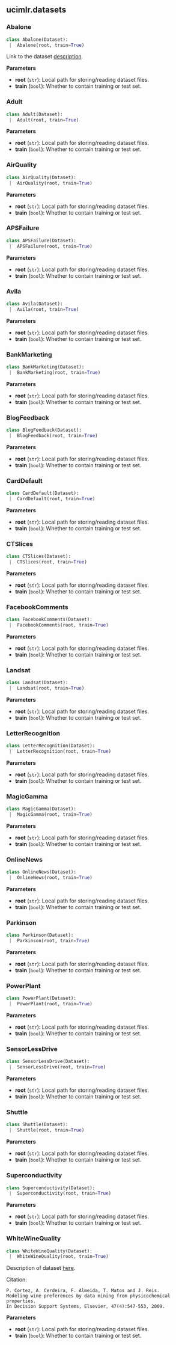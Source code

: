 <a name=".ucimlr.datasets"></a>
## ucimlr.datasets

<a name=".ucimlr.datasets.Abalone"></a>
### Abalone

```python
class Abalone(Dataset):
 |  Abalone(root, train=True)
```

Link to the dataset [description](https://archive.ics.uci.edu/ml/datasets/Abalone).

__Parameters__

- __root__ (`str`): Local path for storing/reading dataset files.
- __train__ (`bool`): Whether to contain training or test set.

<a name=".ucimlr.datasets.Adult"></a>
### Adult

```python
class Adult(Dataset):
 |  Adult(root, train=True)
```

__Parameters__

- __root__ (`str`): Local path for storing/reading dataset files.
- __train__ (`bool`): Whether to contain training or test set.

<a name=".ucimlr.datasets.AirQuality"></a>
### AirQuality

```python
class AirQuality(Dataset):
 |  AirQuality(root, train=True)
```

__Parameters__

- __root__ (`str`): Local path for storing/reading dataset files.
- __train__ (`bool`): Whether to contain training or test set.

<a name=".ucimlr.datasets.APSFailure"></a>
### APSFailure

```python
class APSFailure(Dataset):
 |  APSFailure(root, train=True)
```

__Parameters__

- __root__ (`str`): Local path for storing/reading dataset files.
- __train__ (`bool`): Whether to contain training or test set.

<a name=".ucimlr.datasets.Avila"></a>
### Avila

```python
class Avila(Dataset):
 |  Avila(root, train=True)
```

__Parameters__

- __root__ (`str`): Local path for storing/reading dataset files.
- __train__ (`bool`): Whether to contain training or test set.

<a name=".ucimlr.datasets.BankMarketing"></a>
### BankMarketing

```python
class BankMarketing(Dataset):
 |  BankMarketing(root, train=True)
```

__Parameters__

- __root__ (`str`): Local path for storing/reading dataset files.
- __train__ (`bool`): Whether to contain training or test set.

<a name=".ucimlr.datasets.BlogFeedback"></a>
### BlogFeedback

```python
class BlogFeedback(Dataset):
 |  BlogFeedback(root, train=True)
```

__Parameters__

- __root__ (`str`): Local path for storing/reading dataset files.
- __train__ (`bool`): Whether to contain training or test set.

<a name=".ucimlr.datasets.CardDefault"></a>
### CardDefault

```python
class CardDefault(Dataset):
 |  CardDefault(root, train=True)
```

__Parameters__

- __root__ (`str`): Local path for storing/reading dataset files.
- __train__ (`bool`): Whether to contain training or test set.

<a name=".ucimlr.datasets.CTSlices"></a>
### CTSlices

```python
class CTSlices(Dataset):
 |  CTSlices(root, train=True)
```

__Parameters__

- __root__ (`str`): Local path for storing/reading dataset files.
- __train__ (`bool`): Whether to contain training or test set.

<a name=".ucimlr.datasets.FacebookComments"></a>
### FacebookComments

```python
class FacebookComments(Dataset):
 |  FacebookComments(root, train=True)
```

__Parameters__

- __root__ (`str`): Local path for storing/reading dataset files.
- __train__ (`bool`): Whether to contain training or test set.

<a name=".ucimlr.datasets.Landsat"></a>
### Landsat

```python
class Landsat(Dataset):
 |  Landsat(root, train=True)
```

__Parameters__

- __root__ (`str`): Local path for storing/reading dataset files.
- __train__ (`bool`): Whether to contain training or test set.

<a name=".ucimlr.datasets.LetterRecognition"></a>
### LetterRecognition

```python
class LetterRecognition(Dataset):
 |  LetterRecognition(root, train=True)
```

__Parameters__

- __root__ (`str`): Local path for storing/reading dataset files.
- __train__ (`bool`): Whether to contain training or test set.

<a name=".ucimlr.datasets.MagicGamma"></a>
### MagicGamma

```python
class MagicGamma(Dataset):
 |  MagicGamma(root, train=True)
```

__Parameters__

- __root__ (`str`): Local path for storing/reading dataset files.
- __train__ (`bool`): Whether to contain training or test set.

<a name=".ucimlr.datasets.OnlineNews"></a>
### OnlineNews

```python
class OnlineNews(Dataset):
 |  OnlineNews(root, train=True)
```

__Parameters__

- __root__ (`str`): Local path for storing/reading dataset files.
- __train__ (`bool`): Whether to contain training or test set.

<a name=".ucimlr.datasets.Parkinson"></a>
### Parkinson

```python
class Parkinson(Dataset):
 |  Parkinson(root, train=True)
```

__Parameters__

- __root__ (`str`): Local path for storing/reading dataset files.
- __train__ (`bool`): Whether to contain training or test set.

<a name=".ucimlr.datasets.PowerPlant"></a>
### PowerPlant

```python
class PowerPlant(Dataset):
 |  PowerPlant(root, train=True)
```

__Parameters__

- __root__ (`str`): Local path for storing/reading dataset files.
- __train__ (`bool`): Whether to contain training or test set.

<a name=".ucimlr.datasets.SensorLessDrive"></a>
### SensorLessDrive

```python
class SensorLessDrive(Dataset):
 |  SensorLessDrive(root, train=True)
```

__Parameters__

- __root__ (`str`): Local path for storing/reading dataset files.
- __train__ (`bool`): Whether to contain training or test set.

<a name=".ucimlr.datasets.Shuttle"></a>
### Shuttle

```python
class Shuttle(Dataset):
 |  Shuttle(root, train=True)
```

__Parameters__

- __root__ (`str`): Local path for storing/reading dataset files.
- __train__ (`bool`): Whether to contain training or test set.

<a name=".ucimlr.datasets.Superconductivity"></a>
### Superconductivity

```python
class Superconductivity(Dataset):
 |  Superconductivity(root, train=True)
```

__Parameters__

- __root__ (`str`): Local path for storing/reading dataset files.
- __train__ (`bool`): Whether to contain training or test set.

<a name=".ucimlr.datasets.WhiteWineQuality"></a>
### WhiteWineQuality

```python
class WhiteWineQuality(Dataset):
 |  WhiteWineQuality(root, train=True)
```

Description of dataset [here](https://archive.ics.uci.edu/ml/datasets/Wine+Quality).

Citation:
```
P. Cortez, A. Cerdeira, F. Almeida, T. Matos and J. Reis.
Modeling wine preferences by data mining from physicochemical properties.
In Decision Support Systems, Elsevier, 47(4):547-553, 2009.
```

__Parameters__

- __root__ (`str`): Local path for storing/reading dataset files.
- __train__ (`bool`): Whether to contain training or test set.

